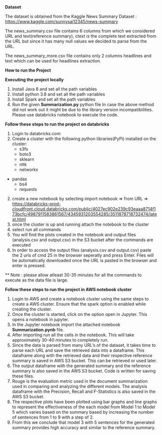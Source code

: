 **Dataset**

The dataset is obtained from the Kaggle News Summary Dataset : https://www.kaggle.com/sunnysai12345/news-summary

The news_summary.csv file contains 6 columns from which we considered URL and text(reference summary), ctext is the complete text extracted from the URL but since it has many null values we decided to parse from the URL.

The news_summary_more.csv file contains only 2 columns headlines and text which can be used for headlines extraction.

**How to run the Project**

**Executing the project locally**

1.	Install Java 8 and set all the path variables
2.	Install python 3.8 and set all the path variables
3.	Install Spark and set all the path variables
4.	Run the given **Summarization.py** python file
In case the above method did not work out it might be due to the library version incompatibilities. Please use databricks notebook to execute the code.

**Follow these steps to run the project on databricks**

1. Login to databricks.com 
2. Create a cluster with the following python libraries(PyPi) installed on the cluster:
	- s3fs
	- boto3
	- sklearn
	- nltk
	- networkx	
- pandas
	- bs4
	- requests
2. create a new notebook by selecting import notebook 	=> from URL =>
https://databricks-prod-cloudfront.cloud.databricks.com/public/4027ec902e239c93eaaa8714f173bcfc/4987911583861567/4345931203554285/3511878718732474/latest.html
3. once the cluster is up and running attach the notebook to the cluster
4. select run all commands 
5. You will find the plots created in the notebook and output files (analysis.csv and output.csv) in the S3 bucket after the commands are executed
6. In order to access the output files (analysis.csv and output.csv) paste the 2 urls of cmd 25  in the browser seperatly and press Enter. 
Files will be automatically downloaded once the URL is pasted in the browser and enter is pressed.

** Note : please allow atleast 30-35 minutes for all the commands to execute as the data file is large.

**Follow these steps to run the project in AWS notebook cluster**

1.	Login to AWS and create a notebook cluster using the same steps to create a AWS cluster. Ensure that the spark option is enabled while creating the cluster.
2.	Once the cluster is started, click on the option open in Jupyter. This opens a notebook in jupyter.
3.	In the Jupyter notebook import the attached notebook **Summarization.pynb** file.
4.	After importing run all the cells in the notebook. This will take approximately 30-40 minutes to completely run. 
5.	Since the data is parsed from many URL’s of the dataset, it takes time to parse each URL and save the retrieved data into a dataframe. This dataframe along with the retrieved data and their respective reference summary is saved in AWS S3 bucket. This can be retrieved or used later.
6.	The output dataframe with the generated summary and the reference summary is also saved in the AWS S3 bucket. Code is written for saving these files.
7.	Rouge is the evaluation metric used in the document summarization used in comparing and analyzing the different models. The analysis dataframe with the Precision, Recall and F-Statistics is also saved in the AWS S3 bucket. 
8. 	The respective plots have been plotted using bar graphs and line graphs to represent the effectiveness of the each model from Model 1 to Model 5 which varies based on the summary based by increasing the number of sentences from 1 to 9 with a step of 2.
9.	From this we conclude that model 3 with 5 sentences for the generated summary provides high accuracy and similar to the reference summary.


